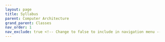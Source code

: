 ```yaml
---
layout: page
title: Syllabus
parent: Computer Architecture
grand_parent: Classes
nav_order: 1
nav_exclude: true <!-- Change to false to include in navigation menu -->
---
```

